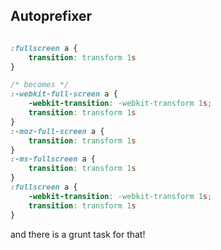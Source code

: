 ## Autoprefixer

```css

:fullscreen a {
    transition: transform 1s
}

/* becomes */
:-webkit-full-screen a {
    -webkit-transition: -webkit-transform 1s;
    transition: transform 1s
}
:-moz-full-screen a {
    transition: transform 1s
}
:-ms-fullscreen a {
    transition: transform 1s
}
:fullscreen a {
    -webkit-transition: -webkit-transform 1s;
    transition: transform 1s
}

```

and there is a grunt task for that!<!-- .element class="fragment" data-index="0" -->
